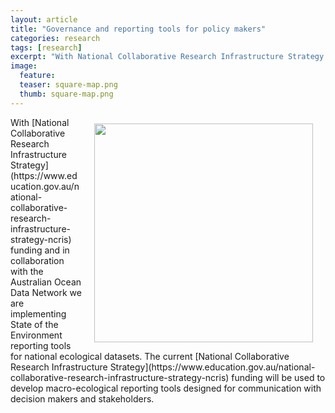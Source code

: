 ```yaml
---
layout: article
title: "Governance and reporting tools for policy makers"
categories: research
tags: [research]
excerpt: "With National Collaborative Research Infrastructure Strategy funding and in collaboration with the Australian Ocean Data Network we are implementing State of the Environment reporting tools for national ecological datasets."
image:
  feature: 
  teaser: square-map.png
  thumb: square-map.png
---
```


<img src='/images/square-map.png' align='right' width="350" hspace="20" vspace="10">
With [National Collaborative Research Infrastructure Strategy](https://www.education.gov.au/national-collaborative-research-infrastructure-strategy-ncris) funding and in collaboration with the Australian Ocean Data Network we are implementing State of the Environment reporting tools for national ecological datasets. The current [National Collaborative Research Infrastructure Strategy](https://www.education.gov.au/national-collaborative-research-infrastructure-strategy-ncris) funding will be used to develop macro-ecological reporting tools designed for communication with decision makers and stakeholders.

